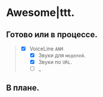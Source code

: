 # Awesome|ttt.

## Готово или в процессе.
>- [X] VoiceLine `ANM`
>    - [X] Звуки для `моделей`.
>    - [X] Звуки по `URL`.
>    - [ ] _

## В плане.
